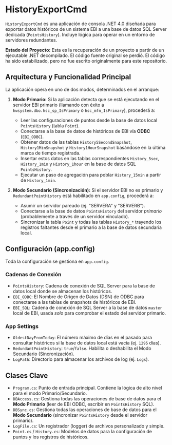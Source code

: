 
# HistoryExportCmd

`HistoryExportCmd` es una aplicación de consola .NET 4.0 diseñada para exportar datos históricos de un sistema EBI a una base de datos SQL Server dedicada (`PointsHistory`). Incluye lógica para operar en un entorno de servidores redundantes.

**Estado del Proyecto:** Esta es la recuperación de un proyecto a partir de un ejecutable .NET decompilado. El código fuente original se perdió. El código ha sido estabilizado, pero no fue escrito originalmente para este repositorio.

## Arquitectura y Funcionalidad Principal

La aplicación opera en uno de dos modos, determinados en el arranque:

1.  **Modo Primario:** Si la aplicación detecta que se está ejecutando en el servidor EBI primario (llamando con éxito a `hwsystem.dbo.hsc_sp_IsPrimary` o `hsc_mfn_IsPrimary`), procederá a:
    * Leer las configuraciones de puntos desde la base de datos local `PointsHistory` (tabla `Point`).
    * Conectarse a la base de datos de históricos de EBI vía **ODBC** (`EBI_ODBC`).
    * Obtener datos de las tablas `History5SecondSnapshot`, `History1MinSnapshot` y `History1HourSnapshot` basándose en la última marca de tiempo registrada.
    * Insertar estos datos en las tablas correspondientes `History_5sec`, `History_1min` y `History_1hour` en la base de datos SQL `PointsHistory`.
    * Ejecutar un paso de agregación para poblar `History_15min` a partir de `History_1min`.

2.  **Modo Secundario (Sincronización):** Si el servidor EBI no es primario y `RedundantPointHistory` está habilitado en `app.config`, procederá a:
    * Asumir un servidor pareado (ej. "SERVERA" y "SERVERB").
    * Conectarse a la base de datos `PointsHistory` del servidor *primario* (probablemente a través de un servidor vinculado).
    * Sincronizar la tabla `Point` y todas las tablas `History_*` trayendo los registros faltantes desde el primario a la base de datos secundaria local.

## Configuración (app.config)

Toda la configuración se gestiona en `app.config`.

### Cadenas de Conexión
* `PointsHistory`: Cadena de conexión de SQL Server para la base de datos local donde se almacenan los históricos.
* `EBI_ODBC`: El Nombre de Origen de Datos (DSN) de ODBC para conectarse a las tablas de snapshots de históricos de EBI.
* `EBI_SQL`: Cadena de conexión de SQL Server a la base de datos `master` local de EBI, usada *solo* para comprobar el estado del servidor primario.

### App Settings
* `OldestDayFromToday`: El número máximo de días en el pasado para consultar históricos si la base de datos local está vacía (ej. `1295` días).
* `RedundantPointHistory`: `true`/`false`. Habilita o deshabilita el Modo Secundario (Sincronización).
* `LogPath`: Directorio para almacenar los archivos de log (ej. `Logs`).

## Clases Clave
* `Program.cs`: Punto de entrada principal. Contiene la lógica de alto nivel para el modo Primario/Secundario.
* `DBAccess.cs`: Gestiona todas las operaciones de base de datos para el **Modo Primario** (leer de EBI ODBC, escribir en `PointsHistory` SQL).
* `DBSync.cs`: Gestiona todas las operaciones de base de datos para el **Modo Secundario** (sincronizar `PointsHistory` desde el servidor primario).
* `LogFile.cs`: Un registrador (logger) de archivos personalizado y simple.
* `Point.cs` / `History.cs`: Modelos de datos para la configuración de puntos y los registros de históricos.